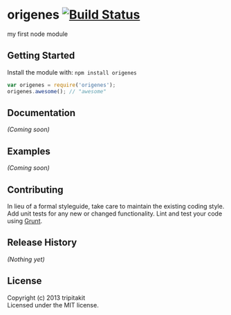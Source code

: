 # origenes [![Build Status](https://secure.travis-ci.org/tripitakit/origenes.png?branch=master)](http://travis-ci.org/tripitakit/origenes)

my first node module

## Getting Started
Install the module with: `npm install origenes`

```javascript
var origenes = require('origenes');
origenes.awesome(); // "awesome"
```

## Documentation
_(Coming soon)_

## Examples
_(Coming soon)_

## Contributing
In lieu of a formal styleguide, take care to maintain the existing coding style. Add unit tests for any new or changed functionality. Lint and test your code using [Grunt](http://gruntjs.com/).

## Release History
_(Nothing yet)_

## License
Copyright (c) 2013 tripitakit  
Licensed under the MIT license.
